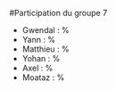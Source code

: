 #Participation du groupe 7
 - Gwendal : %
 - Yann : %
 - Matthieu : %
 - Yohan : %
 - Axel : %
 - Moataz : %